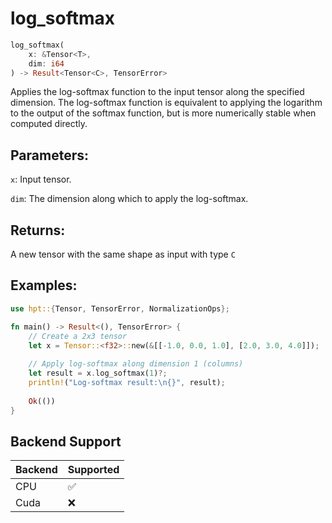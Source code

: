 # log_softmax
```rust
log_softmax(
    x: &Tensor<T>,
    dim: i64
) -> Result<Tensor<C>, TensorError>
```
Applies the log-softmax function to the input tensor along the specified dimension. The log-softmax function is equivalent to applying the logarithm to the output of the softmax function, but is more numerically stable when computed directly.

## Parameters:
`x`: Input tensor.

`dim`: The dimension along which to apply the log-softmax.

## Returns:
A new tensor with the same shape as input with type `C`

## Examples:
```rust
use hpt::{Tensor, TensorError, NormalizationOps};

fn main() -> Result<(), TensorError> {
    // Create a 2x3 tensor
    let x = Tensor::<f32>::new(&[[-1.0, 0.0, 1.0], [2.0, 3.0, 4.0]]);
    
    // Apply log-softmax along dimension 1 (columns)
    let result = x.log_softmax(1)?;
    println!("Log-softmax result:\n{}", result);
    
    Ok(())
}
```

## Backend Support
| Backend | Supported |
|---------|-----------|
| CPU     | ✅         |
| Cuda    | ❌        |